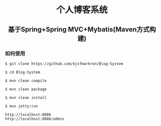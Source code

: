 <h1 align="center"> 个人博客系统</h1>
<h2 align="center"> 基于Spring+Spring MVC+Mybatis(Maven方式构建)</h2>

### 如何使用
```
$ git clone https://github.com/kjsfmarkron/Blog-System

$ cd Blog-System

$ mvn clean compile

$ mvn clean package

$ mvn clean install

$ mvn jetty:run

http://localhost:8086
http://localhost:8086/admin 
```


